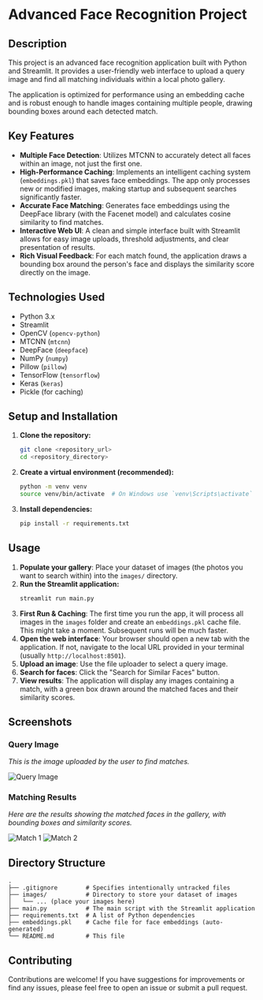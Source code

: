 # Advanced Face Recognition Project

## Description
This project is an advanced face recognition application built with Python and Streamlit. It provides a user-friendly web interface to upload a query image and find all matching individuals within a local photo gallery.

The application is optimized for performance using an embedding cache and is robust enough to handle images containing multiple people, drawing bounding boxes around each detected match.

## Key Features
-   **Multiple Face Detection**: Utilizes MTCNN to accurately detect all faces within an image, not just the first one.
-   **High-Performance Caching**: Implements an intelligent caching system (`embeddings.pkl`) that saves face embeddings. The app only processes new or modified images, making startup and subsequent searches significantly faster.
-   **Accurate Face Matching**: Generates face embeddings using the DeepFace library (with the Facenet model) and calculates cosine similarity to find matches.
-   **Interactive Web UI**: A clean and simple interface built with Streamlit allows for easy image uploads, threshold adjustments, and clear presentation of results.
-   **Rich Visual Feedback**: For each match found, the application draws a bounding box around the person's face and displays the similarity score directly on the image.

## Technologies Used
-   Python 3.x
-   Streamlit
-   OpenCV (`opencv-python`)
-   MTCNN (`mtcnn`)
-   DeepFace (`deepface`)
-   NumPy (`numpy`)
-   Pillow (`pillow`)
-   TensorFlow (`tensorflow`)
-   Keras (`keras`)
-   Pickle (for caching)

## Setup and Installation
1.  **Clone the repository:**
    ```bash
    git clone <repository_url>
    cd <repository_directory>
    ```
2.  **Create a virtual environment (recommended):**
    ```bash
    python -m venv venv
    source venv/bin/activate  # On Windows use `venv\Scripts\activate`
    ```
3.  **Install dependencies:**
    ```bash
    pip install -r requirements.txt
    ```

## Usage
1.  **Populate your gallery**: Place your dataset of images (the photos you want to search within) into the `images/` directory.
2.  **Run the Streamlit application:**
    ```bash
    streamlit run main.py
    ```
3.  **First Run & Caching**: The first time you run the app, it will process all images in the `images` folder and create an `embeddings.pkl` cache file. This might take a moment. Subsequent runs will be much faster.
4.  **Open the web interface**: Your browser should open a new tab with the application. If not, navigate to the local URL provided in your terminal (usually `http://localhost:8501`).
5.  **Upload an image**: Use the file uploader to select a query image.
6.  **Search for faces**: Click the "Search for Similar Faces" button.
7.  **View results**: The application will display any images containing a match, with a green box drawn around the matched faces and their similarity scores.

## Screenshots

### Query Image
*This is the image uploaded by the user to find matches.*

![Query Image](path/to/your/query_image.png)

### Matching Results
*Here are the results showing the matched faces in the gallery, with bounding boxes and similarity scores.*

![Match 1](path/to/your/match_1.png)
![Match 2](path/to/your/match_2.png)

## Directory Structure
```
.
├── .gitignore        # Specifies intentionally untracked files
├── images/           # Directory to store your dataset of images
│   └── ... (place your images here)
├── main.py           # The main script with the Streamlit application
├── requirements.txt  # A list of Python dependencies
├── embeddings.pkl    # Cache file for face embeddings (auto-generated)
└── README.md         # This file
```

## Contributing
Contributions are welcome! If you have suggestions for improvements or find any issues, please feel free to open an issue or submit a pull request.
